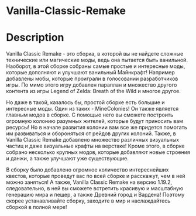 # Vanilla-Classic-Remake

# Description 

Vanilla Classic Remake - это сборка, в которой вы не найдете сложные технические или магические моды, ведь она пытается быть ванильной. Наоборот, в этой сборке собраны самые простые и интересные моды, которые дополняют и улучшают ванильный Майнкрафт! Например добавлены мобы, которые проиграли в голосовании разработчиков игры. По мимо этого игру добавлен параплан и множество другого контента из игры Legend of Zelda: Breath of the Wild и многое другое.

Но даже в такой, казалось бы, простой сборке есть большие и интересные моды. Один из таких - MineColonies! Он также является главным модов в сборке. С помощью него вы сможете построить огромную колонию разумных жителей, которые будут приносить вам ресурсы! Но в начале развития колонии вам все же придется помогать им развиваться и обороняться от рейдов других колоний. Также, в Vanilla Classic Remake добавлено множество различных визуальных частиц и даже визуальные крафты на верстаке! Кроме этого, в сборке собрано несколько крупных модов, которые добавляют новые строения и данжи, а также улучшают уже существующие.

В сборку было добавлено огромное количество интереснейших квестов, которые проведут вас по всей сборке и расскажут, чем в ней можно заняться! А также, Vanilla Classic Remake на версию 1.19.2, следовательно, в ней вы сможете встретить красивую и масштабную генерацию мира и пещер, а также Древний город и Вардена! Поэтому скорее устанавливайте сборку, заходите в мир и наслаждайтесь сборкой в полной мере!
